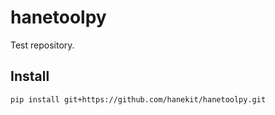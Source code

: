 # hanetoolpy
Test repository.

## Install
```bash
pip install git+https://github.com/hanekit/hanetoolpy.git
```



















































